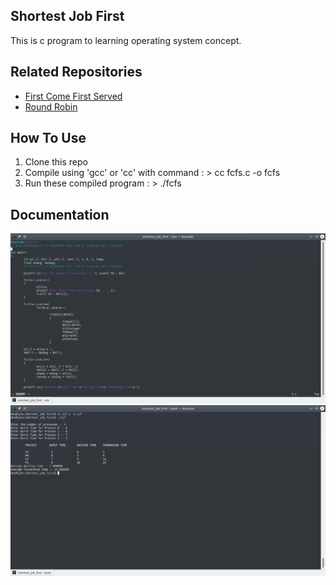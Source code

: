 Shortest Job First
-----------------------

This is c program to learning operating system concept.

## Related Repositories
* [First Come First Served](https://github.com/ibnuhalimm/first-come-first-served "C Program")
* [Round Robin](https://github.com/ibnuhalimm/round-robin "C Program")

## How To Use
1. Clone this repo
2. Compile using 'gcc' or 'cc' with command : > cc fcfs.c -o fcfs
3. Run these compiled program : > ./fcfs

## Documentation
![alt text](https://github.com/ibnuhalimm/shortest-job-first/blob/master/docs/img_001.png?raw=true "Source Code")
![alt text](https://github.com/ibnuhalimm/shortest-job-first/blob/master/docs/img_002.png?raw=true "Running Program")
